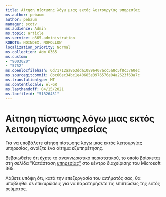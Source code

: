 ```yaml
---
title: Αίτηση πίστωσης λόγω μιας εκτός λειτουργίας υπηρεσίας
ms.author: pebaum
author: pebaum
manager: scotv
ms.audience: Admin
ms.topic: article
ms.service: o365-administration
ROBOTS: NOINDEX, NOFOLLOW
localization_priority: Normal
ms.collection: Adm_O365
ms.custom:
- "9003020"
- "5752"
ms.openlocfilehash: 6d71712aa863dda10896407acc5a8c5f8c3760ec
ms.sourcegitcommit: 8bc60ec34bc1e40685e3976576e04a2623f63a7c
ms.translationtype: MT
ms.contentlocale: el-GR
ms.lasthandoff: 04/15/2021
ms.locfileid: "51826451"
---
```

# <a name="credit-request-due-to-a-service-outage"></a>Αίτηση πίστωσης λόγω μιας εκτός λειτουργίας υπηρεσίας

Για να υποβάλετε αίτηση πίστωσης λόγω μιας εκτός λειτουργίας υπηρεσίας, ανοίξτε ένα αίτημα εξυπηρέτησης.

Βεβαιωθείτε ότι έχετε το αναγνωριστικό περιστατικού, το οποίο βρίσκεται στη σελίδα "Κατάσταση [υπηρεσίας"](https://docs.microsoft.com/office365/enterprise/view-service-health) στο κέντρο διαχείρισης του Microsoft 365.

Λάβετε υπόψη ότι, κατά την επεξεργασία του αιτήματός σας, θα υποβληθεί σε επικυρώσεις για να παρατηρήσετε τις επιπτώσεις της εκτός ρεύματος.
